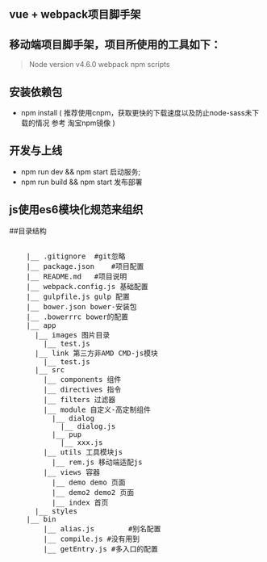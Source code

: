 ## vue + webpack项目脚手架

## 移动端项目脚手架，项目所使用的工具如下：

> Node version v4.6.0
  webpack
  npm scripts

## 安装依赖包
- npm install ( 推荐使用cnpm，获取更快的下载速度以及防止node-sass未下载的情况 参考 淘宝npm镜像 )

## 开发与上线
- npm run dev && npm start 启动服务;
- npm run build && npm start 发布部署


## js使用es6模块化规范来组织

##目录结构
<pre>

  	|__ .gitignore 	#git忽略
  	|__ package.json 	#项目配置
  	|__ README.md 	#项目说明
    |__ webpack.config.js 基础配置
    |__ gulpfile.js gulp 配置
    |__ bower.json bower-安装包
    |__ .bowerrrc bower的配置
  	|__ app
  	  |__ images 图片目录
  	    |__ test.js
  	  |__ link 第三方非AMD CMD-js模块
  	    |__ test.js
  	  |__ src
  	    |__ components 组件
  	    |__ directives 指令
  	    |__ filters 过滤器
        |__ module 自定义-高定制组件
          |__ dialog
            |__ dialog.js
          |__ pup
            |__ xxx.js
        |__ utils 工具模块js
          |__ rem.js 移动端适配js
        |__ views 容器
          |__ demo demo 页面
          |__ demo2 demo2 页面
          |__ index 首页
  	  |__ styles
    |__ bin
  	    |__ alias.js 		#别名配置
  	    |__ compile.js #没有用到
        |__ getEntry.js #多入口的配置
